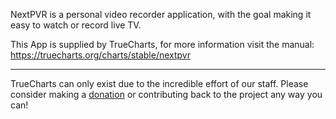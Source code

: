 NextPVR is a personal video recorder application, with the goal making it easy to watch or record live TV.

This App is supplied by TrueCharts, for more information visit the manual: https://truecharts.org/charts/stable/nextpvr

---

TrueCharts can only exist due to the incredible effort of our staff.
Please consider making a [donation](https://truecharts.org/docs/about/sponsor) or contributing back to the project any way you can!

